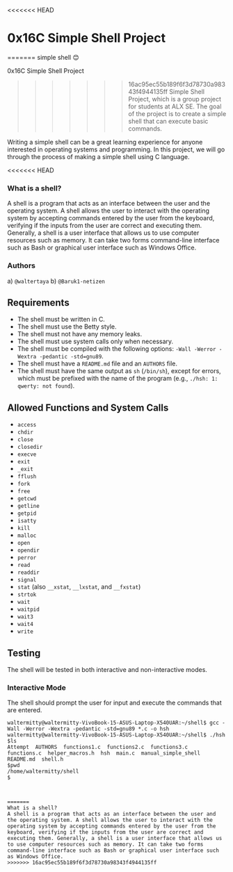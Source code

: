 <<<<<<< HEAD
# 0x16C Simple Shell Project
=======
simple shell
😊

0x16C Simple Shell Project
>>>>>>> 16ac95ec55b189f6f3d78730a98343f4944135ff
Simple Shell Project, which is a group project for students at ALX SE. The goal of the project is to create a simple shell that can execute basic commands.

Writing a simple shell can be a great learning experience for anyone interested in operating systems and programming. In this project, we will go through the process of making a simple shell using C language.

<<<<<<< HEAD
### What is a shell?

A shell is a program that acts as an interface between the user and the operating system. A shell allows the user to interact with the operating system by accepting commands entered by the user from the keyboard, verifying if the inputs from the user are correct and executing them. Generally, a shell is a user interface that allows us to use computer resources such as memory. It can take two forms command-line interface such as Bash or graphical user interface such as Windows Office.

### Authors
a) `@waltertaya`
b) `@Baruk1-netizen`


## Requirements

- The shell must be written in C.
- The shell must use the Betty style.
- The shell must not have any memory leaks.
- The shell must use system calls only when necessary.
- The shell must be compiled with the following options: `-Wall -Werror -Wextra -pedantic -std=gnu89`.
- The shell must have a `README.md` file and an `AUTHORS` file.
- The shell must have the same output as `sh` (`/bin/sh`), except for errors, which must be prefixed with the name of the program (e.g., `./hsh: 1: qwerty: not found`).

## Allowed Functions and System Calls

- `access`
- `chdir`
- `close`
- `closedir`
- `execve`
- `exit`
- `_exit`
- `fflush`
- `fork`
- `free`
- `getcwd`
- `getline`
- `getpid`
- `isatty`
- `kill`
- `malloc`
- `open`
- `opendir`
- `perror`
- `read`
- `readdir`
- `signal`
- `stat` (also `__xstat`, `__lxstat`, and `__fxstat`)
- `strtok`
- `wait`
- `waitpid`
- `wait3`
- `wait4`
- `write`

## Testing

The shell will be tested in both interactive and non-interactive modes.

### Interactive Mode

The shell should prompt the user for input and execute the commands that are entered.

```shell
waltermitty@waltermitty-VivoBook-15-ASUS-Laptop-X540UAR:~/shell$ gcc -Wall -Werror -Wextra -pedantic -std=gnu89 *.c -o hsh
waltermitty@waltermitty-VivoBook-15-ASUS-Laptop-X540UAR:~/shell$ ./hsh
$ls
Attempt  AUTHORS  functions1.c	functions2.c  functions3.c  functions.c  helper_macros.h  hsh  main.c  manual_simple_shell  README.md  shell.h
$pwd
/home/waltermitty/shell
$



=======
What is a shell?
A shell is a program that acts as an interface between the user and the operating system. A shell allows the user to interact with the operating system by accepting commands entered by the user from the keyboard, verifying if the inputs from the user are correct and executing them. Generally, a shell is a user interface that allows us to use computer resources such as memory. It can take two forms command-line interface such as Bash or graphical user interface such as Windows Office.
>>>>>>> 16ac95ec55b189f6f3d78730a98343f4944135ff
